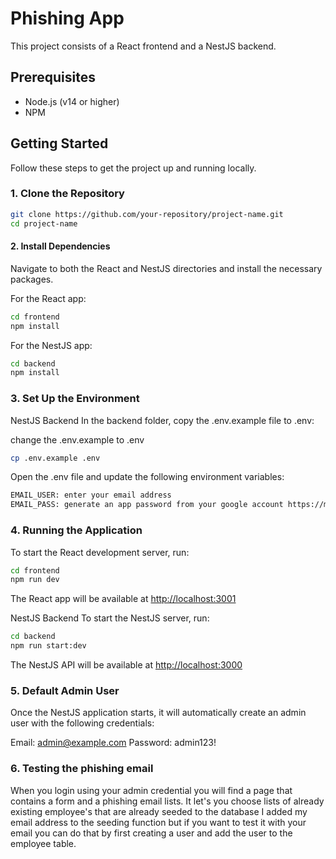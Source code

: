 # Phishing App

This project consists of a React frontend and a NestJS backend.

## Prerequisites

- Node.js (v14 or higher)
- NPM 

## Getting Started

Follow these steps to get the project up and running locally.

### 1. Clone the Repository

```bash
git clone https://github.com/your-repository/project-name.git
cd project-name
```
#### 2. Install Dependencies
Navigate to both the React and NestJS directories and install the necessary packages.

For the React app:
```bash
cd frontend
npm install
```

For the NestJS app:
```bash
cd backend
npm install
```

### 3. Set Up the Environment
NestJS Backend
In the backend folder, copy the .env.example file to .env:

change the .env.example to .env 
```bash
cp .env.example .env
```
Open the .env file and update the following environment variables:
```bash
EMAIL_USER: enter your email address
EMAIL_PASS: generate an app password from your google account https://myaccount.google.com/apppasswords
```

### 4. Running the Application 
To start the React development server, run:
```bash
cd frontend
npm run dev
```
The React app will be available at [http://localhost:3001](http://localhost:3001)

NestJS Backend
To start the NestJS server, run:
```bash
cd backend
npm run start:dev
```

The NestJS API will be available at [http://localhost:3000](http://localhost:3000)

### 5. Default Admin User
Once the NestJS application starts, it will automatically create an admin user with the following credentials:

Email: admin@example.com
Password: admin123!

### 6. Testing the phishing email
When you login using your admin credential you will find a page that contains a form and a phishing email lists.
It let's you choose lists of already existing employee's that are already seeded to the database I added my email address to the seeding function but if you want to test it with your email you can do that by first creating a user and add the user to the employee table. 



